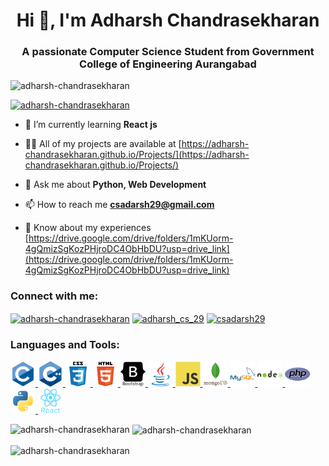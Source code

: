 <h1 align="center">Hi 👋, I'm Adharsh Chandrasekharan</h1>
<h3 align="center">A passionate Computer Science Student from Government College of Engineering Aurangabad</h3>

<p align="left"> <img src="https://komarev.com/ghpvc/?username=adharsh-chandrasekharan&label=Profile%20views&color=0e75b6&style=flat" alt="adharsh-chandrasekharan" /> </p>

<p align="left"> <a href="https://github.com/ryo-ma/github-profile-trophy"><img src="https://github-profile-trophy.vercel.app/?username=adharsh-chandrasekharan" alt="adharsh-chandrasekharan" /></a> </p>

- 🌱 I’m currently learning **React js**

- 👨‍💻 All of my projects are available at [https://adharsh-chandrasekharan.github.io/Projects/](https://adharsh-chandrasekharan.github.io/Projects/)

- 💬 Ask me about **Python, Web Development**

- 📫 How to reach me **csadarsh29@gmail.com**

- 📄 Know about my experiences [https://drive.google.com/drive/folders/1mKUorm-4gQmizSgKozPHjroDC4ObHbDU?usp=drive_link](https://drive.google.com/drive/folders/1mKUorm-4gQmizSgKozPHjroDC4ObHbDU?usp=drive_link)

<h3 align="left">Connect with me:</h3>
<p align="left">
<a href="https://linkedin.com/in/adharsh-chandrasekharan" target="blank"><img align="center" src="https://raw.githubusercontent.com/rahuldkjain/github-profile-readme-generator/master/src/images/icons/Social/linked-in-alt.svg" alt="adharsh-chandrasekharan" height="30" width="40" /></a>
<a href="https://instagram.com/adharsh_cs_29" target="blank"><img align="center" src="https://raw.githubusercontent.com/rahuldkjain/github-profile-readme-generator/master/src/images/icons/Social/instagram.svg" alt="adharsh_cs_29" height="30" width="40" /></a>
<a href="https://www.codechef.com/users/csadarsh29" target="blank"><img align="center" src="https://cdn.jsdelivr.net/npm/simple-icons@3.1.0/icons/codechef.svg" alt="csadarsh29" height="30" width="40" /></a>
</p>

<h3 align="left">Languages and Tools:</h3>
<p align="left"> 
  
  <a href="https://www.cprogramming.com/" target="_blank" rel="noreferrer"> <img src="https://raw.githubusercontent.com/devicons/devicon/master/icons/c/c-original.svg" alt="c" width="40" height="40"/> </a> 
  <a href="https://www.w3schools.com/cpp/" target="_blank" rel="noreferrer"> <img src="https://raw.githubusercontent.com/devicons/devicon/master/icons/cplusplus/cplusplus-original.svg" alt="cplusplus" width="40" height="40"/> </a> 
  <a href="https://www.w3schools.com/css/" target="_blank" rel="noreferrer"> <img src="https://raw.githubusercontent.com/devicons/devicon/master/icons/css3/css3-original-wordmark.svg" alt="css3" width="40" height="40"/> </a> 
  <a href="https://www.w3.org/html/" target="_blank" rel="noreferrer"> <img src="https://raw.githubusercontent.com/devicons/devicon/master/icons/html5/html5-original-wordmark.svg" alt="html5" width="40" height="40"/> </a> 
  <a href="https://getbootstrap.com" target="_blank" rel="noreferrer"> <img src="https://raw.githubusercontent.com/devicons/devicon/master/icons/bootstrap/bootstrap-plain-wordmark.svg" alt="bootstrap" width="40" height="40"/> </a> 
  <a href="https://www.java.com" target="_blank" rel="noreferrer"> <img src="https://raw.githubusercontent.com/devicons/devicon/master/icons/java/java-original.svg" alt="java" width="40" height="40"/> </a> 
  <a href="https://developer.mozilla.org/en-US/docs/Web/JavaScript" target="_blank" rel="noreferrer"> <img src="https://raw.githubusercontent.com/devicons/devicon/master/icons/javascript/javascript-original.svg" alt="javascript" width="40" height="40"/> </a> 
  <a href="https://www.mongodb.com/" target="_blank" rel="noreferrer"> <img src="https://raw.githubusercontent.com/devicons/devicon/master/icons/mongodb/mongodb-original-wordmark.svg" alt="mongodb" width="40" height="40"/> </a>
  <a href="https://www.mysql.com/" target="_blank" rel="noreferrer"> <img src="https://raw.githubusercontent.com/devicons/devicon/master/icons/mysql/mysql-original-wordmark.svg" alt="mysql" width="40" height="40"/> </a> 
  <a href="https://nodejs.org" target="_blank" rel="noreferrer"> <img src="https://raw.githubusercontent.com/devicons/devicon/master/icons/nodejs/nodejs-original-wordmark.svg" alt="nodejs" width="40" height="40"/> </a> 
  <a href="https://www.php.net" target="_blank" rel="noreferrer"> <img src="https://raw.githubusercontent.com/devicons/devicon/master/icons/php/php-original.svg" alt="php" width="40" height="40"/> </a> 
  <a href="https://www.python.org" target="_blank" rel="noreferrer"> <img src="https://raw.githubusercontent.com/devicons/devicon/master/icons/python/python-original.svg" alt="python" width="40" height="40"/> </a> 
  <a href="https://reactjs.org/" target="_blank" rel="noreferrer"> <img src="https://raw.githubusercontent.com/devicons/devicon/master/icons/react/react-original-wordmark.svg" alt="react" width="40" height="40"/> </a> </p>

<p><img align="left" src="https://github-readme-stats.vercel.app/api/top-langs?username=adharsh-chandrasekharan&show_icons=true&locale=en&layout=compact" alt="adharsh-chandrasekharan" /></p>

<p>&nbsp;<img align="center" src="https://github-readme-stats.vercel.app/api?username=adharsh-chandrasekharan&show_icons=true&locale=en" alt="adharsh-chandrasekharan" /></p>

<p><img align="center" src="https://github-readme-streak-stats.herokuapp.com/?user=adharsh-chandrasekharan&" alt="adharsh-chandrasekharan" /></p>
